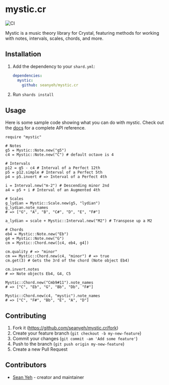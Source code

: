 # mystic.cr

![CI](https://github.com/seanyeh/mystic.cr/actions/workflows/ci.yml/badge.svg)

Mystic is a music theory library for Crystal, featuring methods for working with notes, intervals, scales, chords, and more.

## Installation

1. Add the dependency to your `shard.yml`:

   ```yaml
   dependencies:
     mystic:
       github: seanyeh/mystic.cr
   ```

2. Run `shards install`

## Usage

Here is some sample code showing what you can do with mystic. Check out the [docs](https://seanyeh.github.io/mystic.cr/) for a complete API reference.
```crystal
require "mystic"

# Notes
g5 = Mystic::Note.new("g5")
c4 = Mystic::Note.new("C") # default octave is 4

# Intervals
p12 = g5 - c4 # Interval of a Perfect 12th
p5 = p12.simple # Interval of a Perfect 5th
p4 = p5.invert # => Interval of a Perfect 4th

i = Interval.new("m-2") # Descending minor 2nd
a4 = p5 + i # Interval of an Augmented 4th

# Scales
g_lydian = Mystic::Scale.new(g5, "lydian")
g_lydian.note_names
# => ["G", "A", "B", "C#", "D", "E", "F#"]

a_lydian = scale + Mystic::Interval.new("M2") # Transpose up a M2

# Chords
eb4 = Mystic::Note.new("Eb")
g4 = Mystic::Note.new("G")
cm = Mystic::Chord.new([c4, eb4, g4])

cm.quality # => "minor"
cm == Mystic::Chord.new(c4, "minor") # => true
cm.get(3) # Gets the 3rd of the chord (Note object Eb4)

cm.invert.notes
# => Note objects Eb4, G4, C5

Mystic::Chord.new("Cmb9#11").note_names
# => ["C", "Eb", "G", "Bb", "Db", "F#"]

Mystic::Chord.new(c4, "mystic").note_names
# => ["C", "F#", "Bb", "E", "A", "D"]
```

## Contributing

1. Fork it (<https://github.com/seanyeh/mystic.cr/fork>)
2. Create your feature branch (`git checkout -b my-new-feature`)
3. Commit your changes (`git commit -am 'Add some feature'`)
4. Push to the branch (`git push origin my-new-feature`)
5. Create a new Pull Request

## Contributors

- [Sean Yeh](https://github.com/seanyeh) - creator and maintainer
